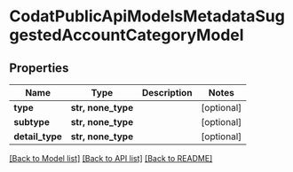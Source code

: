 # CodatPublicApiModelsMetadataSuggestedAccountCategoryModel


## Properties
Name | Type | Description | Notes
------------ | ------------- | ------------- | -------------
**type** | **str, none_type** |  | [optional] 
**subtype** | **str, none_type** |  | [optional] 
**detail_type** | **str, none_type** |  | [optional] 

[[Back to Model list]](../README.md#documentation-for-models) [[Back to API list]](../README.md#documentation-for-api-endpoints) [[Back to README]](../README.md)


